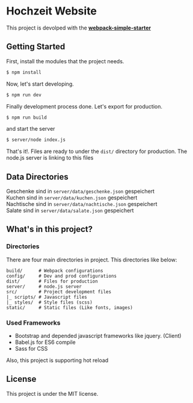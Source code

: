 # Hochzeit Website
This project is devolped with the [**webpack-simple-starter**](https://github.com/SinanMtl/webpack-simple-starter)

## Getting Started
First, install the modules that the project needs.
```bash
$ npm install
```

Now, let's start developing.
```bash
$ npm run dev
```

Finally development process done. Let's export for production.
```bash
$ npm run build
```
and start the server
```bash
$ server/node index.js
```

That's it!. Files are ready to under the `dist/` directory for production.
The node.js server is linking to this files

## Data Directories
Geschenke sind in   `server/data/geschenke.json` gespeichert   
Kuchen sind in      `server/data/kuchen.json`    gespeichert   
Nachtische sind in  `server/data/nachtische.json` gespeichert   
Salate sind in      `server/data/salate.json`    gespeichert   

## What's in this project?

### Directories
There are four main directories in project. This directories like below:
```
build/		# Webpack configurations
config/		# Dev and prod configurations
dist/       # Files for production
server/     # node.js server
src/ 		# Project development files
|_ scripts/	# Javascript files
|_ styles/	# Style files (scss)
static/		# Static files (Like fonts, images)
```

### Used Frameworks
- Bootstrap and depended javascript frameworks like jquery. (Client)
- Babel.js for ES6 compile
- Sass for CSS

Also, this project is supporting hot reload

## License
This project is under the MIT license.
